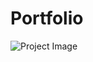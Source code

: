 # Portfolio
![Project Image](https://github-production-user-asset-6210df.s3.amazonaws.com/23261722/265496348-5bec17aa-0659-412d-bce3-0f4a0df68aaa.png)

